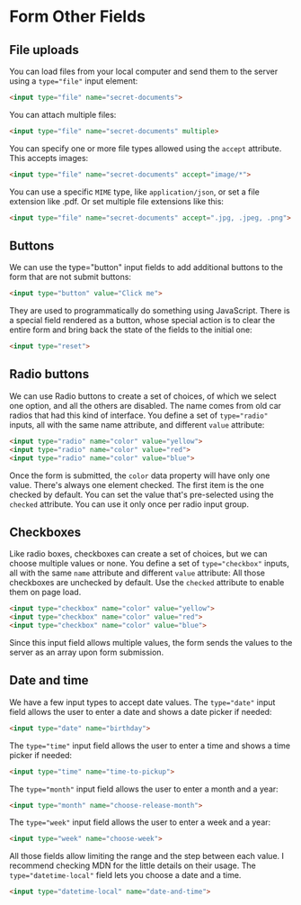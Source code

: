 # Form Other Fields

## File uploads

You can load files from your local computer and send them to the server using a `type="file"` input element:

```html
<input type="file" name="secret-documents">
```

You can attach multiple files:

```html
<input type="file" name="secret-documents" multiple>
```

You can specify one or more file types allowed using the `accept` attribute. This accepts images:

```html
<input type="file" name="secret-documents" accept="image/*">
```

You can use a specific `MIME` type, like `application/json`, or set a file extension like .pdf. Or set multiple file extensions like this:

```html
<input type="file" name="secret-documents" accept=".jpg, .jpeg, .png">
```

## Buttons

We can use the type="button" input fields to add additional buttons to the form that are not submit buttons:

```html
<input type="button" value="Click me">
```

They are used to programmatically do something using JavaScript.
There is a special field rendered as a button, whose special action is to clear the entire form and bring back the state of the fields to the initial one:

```html
<input type="reset">
```

## Radio buttons

We can use Radio buttons to create a set of choices, of which we select one option, and all the others are disabled.
The name comes from old car radios that had this kind of interface.
You define a set of `type="radio"` inputs, all with the same name attribute, and different `value` attribute:

```html
<input type="radio" name="color" value="yellow">
<input type="radio" name="color" value="red">
<input type="radio" name="color" value="blue">
```

Once the form is submitted, the `color` data property will have only one value. There's always one element checked. The first item is the one checked by default. You can set the value that's pre-selected using the `checked` attribute. You can use it only once per radio input group.

## Checkboxes

Like radio boxes, checkboxes can create a set of choices, but we can choose multiple values or none.
You define a set of `type="checkbox"` inputs, all with the same `name` attribute and different `value` attribute:
All those checkboxes are unchecked by default. Use the `checked` attribute to enable them on page load.

```html
<input type="checkbox" name="color" value="yellow">
<input type="checkbox" name="color" value="red">
<input type="checkbox" name="color" value="blue">
```

Since this input field allows multiple values, the form sends the values to the server as an array upon form submission.

## Date and time

We have a few input types to accept date values.
The `type="date"` input field allows the user to enter a date and shows a date picker if needed:

```html
<input type="date" name="birthday">
```

The `type="time"` input field allows the user to enter a time and shows a time picker if needed:

```html
<input type="time" name="time-to-pickup">
```

The `type="month"` input field allows the user to enter a month and a year:

```html
<input type="month" name="choose-release-month">
```

The `type="week"` input field allows the user to enter a week and a year:

```html
<input type="week" name="choose-week">
```

All those fields allow limiting the range and the step between each value. I recommend checking MDN for the little details on their usage.
The `type="datetime-local"` field lets you choose a date and a time.

```html
<input type="datetime-local" name="date-and-time">
```
